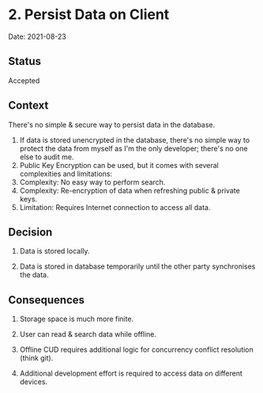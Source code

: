 # 2. Persist Data on Client

Date: 2021-08-23

## Status

Accepted

## Context

There's no simple & secure way to persist data in the database.

1. If data is stored unencrypted in the database, there's no simple way to protect the data from myself as I'm the only developer; there's no one else to audit me.
1. Public Key Encryption can be used, but it comes with several complexities and limitations:
  1. Complexity: No easy way to perform search.
  1. Complexity: Re-encryption of data when refreshing public & private keys.
  1. Limitation: Requires Internet connection to access all data.

## Decision

1. Data is stored locally.

1. Data is stored in database temporarily until the other party synchronises the data.

## Consequences

1. Storage space is much more finite.

1. User can read & search data while offline. 

1. Offline CUD requires additional logic for concurrency conflict resolution (think git).

1. Additional development effort is required to access data on different devices.
